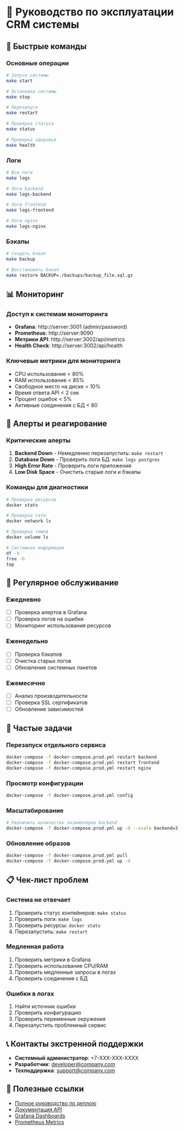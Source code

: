 # 🔧 Руководство по эксплуатации CRM системы

## 🚀 Быстрые команды

### Основные операции
```bash
# Запуск системы
make start

# Остановка системы
make stop

# Перезапуск
make restart

# Проверка статуса
make status

# Проверка здоровья
make health
```

### Логи
```bash
# Все логи
make logs

# Логи backend
make logs-backend

# Логи frontend  
make logs-frontend

# Логи nginx
make logs-nginx
```

### Бэкапы
```bash
# Создать бэкап
make backup

# Восстановить бэкап
make restore BACKUP=./backups/backup_file.sql.gz
```

## 📊 Мониторинг

### Доступ к системам мониторинга
- **Grafana**: http://server:3001 (admin/password)
- **Prometheus**: http://server:9090
- **Метрики API**: http://server:3002/api/metrics
- **Health Check**: http://server:3002/api/health

### Ключевые метрики для мониторинга
- CPU использование < 80%
- RAM использование < 85%
- Свободное место на диске > 10%
- Время ответа API < 2 сек
- Процент ошибок < 5%
- Активные соединения с БД < 80

## 🚨 Алерты и реагирование

### Критические алерты
1. **Backend Down** - Немедленно перезапустить: `make restart`
2. **Database Down** - Проверить логи БД: `make logs postgres`
3. **High Error Rate** - Проверить логи приложения
4. **Low Disk Space** - Очистить старые логи и бэкапы

### Команды для диагностики
```bash
# Проверка ресурсов
docker stats

# Проверка сети
docker network ls

# Проверка томов
docker volume ls

# Системная информация
df -h
free -h
top
```

## 🔄 Регулярное обслуживание

### Ежедневно
- [ ] Проверка алертов в Grafana
- [ ] Проверка логов на ошибки
- [ ] Мониторинг использования ресурсов

### Еженедельно
- [ ] Проверка бэкапов
- [ ] Очистка старых логов
- [ ] Обновление системных пакетов

### Ежемесячно
- [ ] Анализ производительности
- [ ] Проверка SSL сертификатов
- [ ] Обновление зависимостей

## 🔧 Частые задачи

### Перезапуск отдельного сервиса
```bash
docker-compose -f docker-compose.prod.yml restart backend
docker-compose -f docker-compose.prod.yml restart frontend
docker-compose -f docker-compose.prod.yml restart nginx
```

### Просмотр конфигурации
```bash
docker-compose -f docker-compose.prod.yml config
```

### Масштабирование
```bash
# Увеличить количество экземпляров backend
docker-compose -f docker-compose.prod.yml up -d --scale backend=3
```

### Обновление образов
```bash
docker-compose -f docker-compose.prod.yml pull
docker-compose -f docker-compose.prod.yml up -d
```

## 📋 Чек-лист проблем

### Система не отвечает
1. Проверить статус контейнеров: `make status`
2. Проверить логи: `make logs`
3. Проверить ресурсы: `docker stats`
4. Перезапустить: `make restart`

### Медленная работа
1. Проверить метрики в Grafana
2. Проверить использование CPU/RAM
3. Проверить медленные запросы в логах
4. Проверить соединения с БД

### Ошибки в логах
1. Найти источник ошибки
2. Проверить конфигурацию
3. Проверить переменные окружения
4. Перезапустить проблемный сервис

## 📞 Контакты экстренной поддержки

- **Системный администратор**: +7-XXX-XXX-XXXX
- **Разработчик**: developer@company.com
- **Техподдержка**: support@company.com

## 🔗 Полезные ссылки

- [Полное руководство по деплою](DEPLOYMENT.md)
- [Документация API](backend/docs/api.md)
- [Grafana Dashboards](http://server:3001)
- [Prometheus Metrics](http://server:9090)
